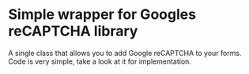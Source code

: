 # Simple wrapper for Googles reCAPTCHA library

A single class that allows you to add Google reCAPTCHA to your forms. Code is very simple, take a look at it for implementation.